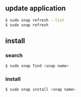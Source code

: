 ## update application
```bash
$ sudo snap refresh --list
$ sudo snap refresh
```

## install
### search
```bash
$ sudo snap find <snap name>
```

### install
```bash
$ sudo snap install <snap name>
```


